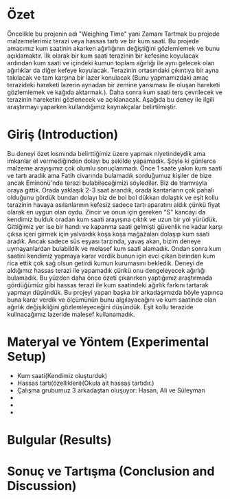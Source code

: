 
# Özet
Öncelikle bu projenin adı "Weighing Time" yani Zamanı Tartmak bu projede malzemelerimiz terazi veya hassas tartı ve bir kum saati.
Bu projede amacımız kum saatinin akarken ağırlığının değiştiğini gözlemlemek ve bunu açıklamaktır.
İlk olarak bir kum saati terazinin bir kefesine koyulacak ardından kum saati ve içindeki kumun toplam ağırlığı ile aynı gelecek olan
ağırlıklar da diğer kefeye koyulacak. Terazinin ortasındaki çıkıntıya bir ayna takılacak ve tam karşına bir lazer konulacak
(Bunu yapmamızdaki amaç terazideki hareketi lazerin aynadan bir zemine yansıması ile oluşan hareketi gözlemlemek ve kağıda aktarmak.).
Daha sonra kum saati ters çevrilecek ve terazinin hareketini gözlenecek ve açıklanacak. Aşağıda bu deney ile ilgili araştırmayı yaparken
kullandığımız kaynakçalar belirtilmiştir.
# Giriş (Introduction)
Bu deneyi özet kısmında belirttiğimiz üzere yapmak niyetindeydik ama imkanlar el vermediğinden dolayı bu şekilde yapamadık. Şöyle ki günlerce malzeme arayışımız çok olumlu sonuçlanmadı. Önce 1 saate yakın kum saati ve tartı aradık ama Fatih civarında bulamadık sorduğumuz kişiler de bize ancak Eminönü'nde terazi bulabileceğimizi söylediler. Biz de tramvayla oraya gittik. Orada yaklaşık 2-3 saat arandık, orada kantarların çok pahalı olduğunu gördük bundan dolayı biz de bol bol dükkan dolaştık ve eşit kollu terazinin havaya asılanlarının kefesiz sadece tartı aparatını aldık çünkü fiyat olarak en uygun olan oydu. Zincir ve onun için gereken "S" kancayı da kendimiz bulduk oradan kum saati arayışına çıktık ve uzun bir yol yürüdük. Gittiğimiz yer ise bir handı ve kapanma saati gelmişti güvenlik ne kadar karşı çıksa içeri girmek için yalvardık koşa koşa mağazaları dolaşıp kum saati aradık. Ancak sadece süs eşyası tarzında, yavaş akan, bizim deneye uymayanlardan bulabildik ve melasef kum saati alamadık. Ondan sonra kum saatini kendimiz yapmaya karar verdik bunun için evci çıkan birinden kum rica ettik çok sağ olsun getirdi kumun kurumasını bekledik. Deneyi de aldığımız hassas terazi ile yapamadık çünkü onu dengeleyecek ağırlığı bulamadık. Bu yüzden daha önce özeti çıkarırken yaptığımız araştırmada gördüğümüz gibi hassas terazi ile kum saatindeki ağırlık farkını tartarak yapmayı düşündük. Bu projeyi yapan başka bir arkadaşımızda böyle yapınca buna karar verdik ve ölçümünün bunu algılayacağını ve kum saatinde olan ağırlık değişikliğini gözlemleyeceğini düşündük. Eşit kollu terazide kullnacağımız lazeride malesef kullanamadık.
# Materyal ve Yöntem (Experimental Setup)
* Kum saati(Kendimiz oluşturduk)
* Hassas tartı(özellikleri)(Okula ait hassas tartıdır.)
* Çalışma grubumuz 3 arkadaştan oluşuyor: Hasan, Ali ve Süleyman
* 
* 
* 

# Bulgular (Results)



# Sonuç ve Tartışma (Conclusion and Discussion) 
 


